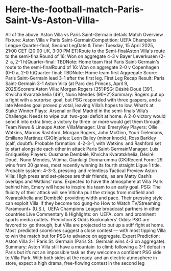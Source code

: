 # Here-the-football-match-Paris-Saint-Vs-Aston-Villa-



All of the above Aston Villa vs Paris Saint-Germain details
Match Overview
Fixture: Aston Villa v Paris Saint-GermainCompetition: UEFA Champions League Quarter-final, Second LegDate & Time: Tuesday, 15 April 2025, 21:00 CET (20:00 UK, 3:00 PM ET)Route to the Semi-finalAston Villa's route to the semi-finalRound of 16: Won on aggregate 4-3 v Bayer Leverkusen (2-2 a, 2-1 h)Quarter-final: TBDNote: Home team first Paris Saint-Germain's route to the semi-finalRound of 16: Won on aggregate 2-0 v Copenhagen (0-0 a, 2-0 h)Quarter-final: TBDNote: Home team first Aggregate Score: Paris Saint-Germain lead 3-1 after the first leg.
First Leg Recap
Result: Paris Saint-Germain 3-1 Aston Villa (at Parc des Princes, April 9, 2025)Scorers:Aston Villa: Morgan Rogers (35’)PSG: Désiré Doué (39’), Khvicha Kvaratskhelia (49’), Nuno Mendes (90+2’)Summary: Rogers put up a fight with a surprise goal, but PSG responded with three gaspers, and a late Mendes goal proved pivotal, leaving Villa’s hopes to low.
What’s at Stake
Winner Plays: Arsenal or Real Madrid in the semi-finals Villa’s Challenge: Needs to wipe out two-goal deficit at home. A 2-0 victory would send it into extra time; a victory by three or more would get them through.
Team News & Lineups
Aston VillaManager: Unai EmeryKey Players: Ollie Watkins, Marcus Rashford, Morgan Rogers, John McGinn, Youri Tielemans, Emiliano Martínez (GK)Injuries: Leon Bailey (minor knock), Ross Barkley (calf, doubtfu Probable formation: 4-2-3-1, with Watkins and Rashford set to start alongside each other in attack
Paris Saint-GermainManager: Luis EnriqueKey Players: Ousmane Dembélé, Khvicha Kvaratskhelia, Désiré Doué, Nuno Mendes, Vitinha, Gianluigi Donnarumma (GK)Recent Form: 29 wins from 30 games, most recently winning its fourth straight Ligue 1 title.
Probable system: 4-3-3, pressing and relentless
Tactical Preview
Aston Villa: High press and set-pieces are their friends, as are Matty Cash’s overlaps and Watkins’ runs. Expected to have the atmosphere at Villa Park behind him, Emery will hope to inspire his team to an early goal. PSG: The fluidity of their attack will see Vitinha pull the strings from midfield and Kvaratskhelia and Dembélé providing width and pace. Their pressing style can exploit Villa if they become too gung-ho
How to Watch
TV/Streaming: Paramount+ (U.S.), UEFA Champions League broadcast partners in other countries Live Commentary & Highlights: on UEFA. com and prominent sports media outlets.
Prediction & Odds
Bookmakers’ Odds: PSG are favored to go through, but Villa are projected to put up a stiff fight at home. Most predicted scorelines suggest a close contest — with most tipping Villa to win the match but for PSG to advance on aggregate. Expert Prediction: Aston Villa 2-1 Paris St. Germain (Paris St. Germain wins 4-3 on aggregate).
Summary:
Aston Villa still have a mountain to climb following a 3-1 defeat in Paris but it’s not an impossible task as they welcome a confident PSG side to Villa Park. With both sides at the ready and an electric atmosphere in store, expect a high drama, free-flowing contest in the second leg

